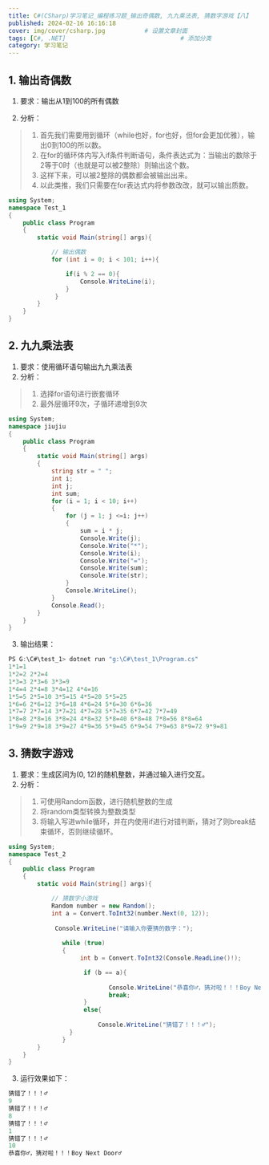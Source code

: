 ```yaml
---
title: C#(CSharp)学习笔记_编程练习题_输出奇偶数, 九九乘法表, 猜数字游戏【八】
published: 2024-02-16 16:16:18
cover: img/cover/csharp.jpg           # 设置文章封面
tags: [C#, .NET]                                # 添加分类
category: 学习笔记 
---
```


## 1. 输出奇偶数

1. 要求：输出从1到100的所有偶数

2. 分析：
> 1. 首先我们需要用到循环（while也好，for也好，但for会更加优雅），输出0到100的所以数。
> 2. 在for的循环体内写入if条件判断语句，条件表达式为：当输出的数除于2等于0时（也就是可以被2整除）则输出这个数。
> 3. 这样下来，可以被2整除的偶数都会被输出出来。
> 4. 以此类推，我们只需要在for表达式内将参数改改，就可以输出质数。

```csharp
using System;
namespace Test_1
{
    public class Program
    {
        static void Main(string[] args){

            // 输出偶数
            for (int i = 0; i < 101; i++){

                if(i % 2 == 0){
                    Console.WriteLine(i);
                }
             }
        }
    }
}
```
## 2. 九九乘法表
1. 要求：使用循环语句输出九九乘法表
2. 分析：

>1. 选择for语句进行嵌套循环
> 2. 最外层循环9次，子循环递增到9次


```csharp
using System;
namespace jiujiu
{
    public class Program
    {  
        static void Main(string[] args)
        {
            string str = " ";
            int i;
            int j;
            int sum;
            for (i = 1; i < 10; i++)
            {
                for (j = 1; j <=i; j++)
                {
                    sum = i * j;
                    Console.Write(j);
                    Console.Write("*");
                    Console.Write(i);
                    Console.Write("=");
                    Console.Write(sum);
                    Console.Write(str);
                }
                Console.WriteLine();
            }
            Console.Read();
        }
    }
}
```
3. 输出结果：


```csharp
PS G:\C#\test_1> dotnet run "g:\C#\test_1\Program.cs"
1*1=1 
1*2=2 2*2=4 
1*3=3 2*3=6 3*3=9 
1*4=4 2*4=8 3*4=12 4*4=16 
1*5=5 2*5=10 3*5=15 4*5=20 5*5=25 
1*6=6 2*6=12 3*6=18 4*6=24 5*6=30 6*6=36 
1*7=7 2*7=14 3*7=21 4*7=28 5*7=35 6*7=42 7*7=49 
1*8=8 2*8=16 3*8=24 4*8=32 5*8=40 6*8=48 7*8=56 8*8=64 
1*9=9 2*9=18 3*9=27 4*9=36 5*9=45 6*9=54 7*9=63 8*9=72 9*9=81 
```
## 3. 猜数字游戏
1. 要求：生成区间为(0, 12)的随机整数，并通过输入进行交互。
2. 分析：

> 1. 可使用Random函数，进行随机整数的生成
> 2. 将random类型转换为整数类型
> 3. 将输入写进while循环，并在内使用if进行对错判断，猜对了则break结束循环，否则继续循环。


```csharp
using System;
namespace Test_2
{
    public class Program
    {
        static void Main(string[] args){

            // 猜数字小游戏
            Random number = new Random();
            int a = Convert.ToInt32(number.Next(0, 12));
             
             Console.WriteLine("请输入你要猜的数字：");
               
               while (true)
               {
                    int b = Convert.ToInt32(Console.ReadLine()!);

                     if (b == a){
                            
                            Console.WriteLine("恭喜你♂，猜对啦！！！Boy Next Door♂");
                            break;
                     }
                     else{
                         
                         Console.WriteLine("猜错了！！！♂");
                 }
               }
        }
    }
}
```
3. 运行效果如下：


```csharp
猜错了！！！♂
9
猜错了！！！♂
8
猜错了！！！♂
1
猜错了！！！♂
10
恭喜你♂，猜对啦！！！Boy Next Door♂
```

